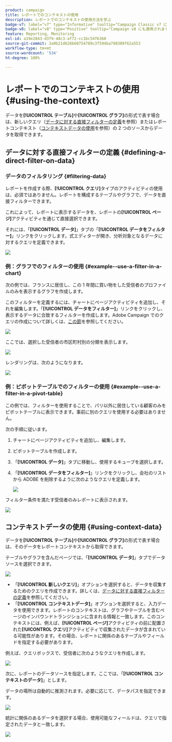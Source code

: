 ```yaml
---
product: campaign
title: レポートでのコンテキストの使用
description: レポートでのコンテキストの使用方法を学ぶ
badge-v7: label="v7" type="Informative" tooltip="Campaign Classic v7 に適用されます"
badge-v8: label="v8" type="Positive" tooltip="Campaign v8 にも適用されます"
feature: Reporting, Monitoring
exl-id: a19e2843-d3f9-48c3-af72-cc1bc54f6360
source-git-commit: 3a9b21d626b60754789c3f594ba798309f62a553
workflow-type: tm+mt
source-wordcount: '534'
ht-degree: 100%

---
```


# レポートでのコンテキストの使用{#using-the-context}



データを&#x200B;**[!UICONTROL テーブル]**&#x200B;や&#x200B;**[!UICONTROL グラフ]**&#x200B;の形式で表す場合は、新しいクエリ（[データに対する直接フィルターの定義](#defining-a-direct-filter-on-data)を参照）またはレポートコンテキスト（[コンテキストデータの使用](#using-context-data)を参照）の 2 つのソースからデータを取得できます。

## データに対する直接フィルターの定義 {#defining-a-direct-filter-on-data}

### データのフィルタリング {#filtering-data}

レポートを作成する際、**[!UICONTROL クエリ]**&#x200B;タイプのアクティビティの使用は、必須ではありません。レポートを構成するテーブルやグラフで、データを直接フィルターできます。

これによって、レポートに表示するデータを、レポートの&#x200B;**[!UICONTROL ページ]**&#x200B;アクティビティを通じて直接選択できます。

それには、「**[!UICONTROL データ]**」タブの「**[!UICONTROL データをフィルター]**」リンクをクリックします。式エディターが開き、分析対象となるデータに対するクエリを定義できます。

![](assets/reporting_filter_data_from_page.png)

### 例：グラフでのフィルターの使用 {#example--use-a-filter-in-a-chart}

次の例では、フランスに居住し、この 1 年間に買い物をした受信者のプロファイルのみを表示するグラフを作成します。

このフィルターを定義するには、チャートにページアクティビティを追加し、それを編集します。「**[!UICONTROL データをフィルター]**」リンクをクリックし、表示するデータに合致するフィルターを作成します。Adobe Campaign でのクエリの作成について詳しくは、[この節](../../platform/using/about-queries-in-campaign.md)を参照してください。

![](assets/s_ncs_advuser_report_wizard_029.png)

ここでは、選択した受信者の市区町村別の分類を表示します。

![](assets/reporting_graph_with_2vars.png)

レンダリングは、次のようになります。

![](assets/reporting_graph_with_2vars_preview.png)

### 例：ピボットテーブルでのフィルターの使用 {#example--use-a-filter-in-a-pivot-table}

この例では、フィルターを使用することで、パリ以外に居住している顧客のみをピボットテーブルに表示できます。事前に別のクエリを使用する必要はありません。

次の手順に従います。

1. チャートにページアクティビティを追加し、編集します。
1. ピボットテーブルを作成します。
1. 「**[!UICONTROL データ]**」タブに移動し、使用するキューブを選択します。
1. 「**[!UICONTROL データをフィルター]**」リンクをクリックし、会社のリストから ADOBE を削除するように次のようなクエリを定義します。

   ![](assets/s_ncs_advuser_report_display_03.png)

フィルター条件を満たす受信者のみレポートに表示されます。

![](assets/s_ncs_advuser_report_display_04.png)

## コンテキストデータの使用 {#using-context-data}

データを&#x200B;**[!UICONTROL テーブル]**&#x200B;や&#x200B;**[!UICONTROL グラフ]**&#x200B;の形式で表す場合は、そのデータをレポートコンテキストから取得できます。

テーブルやグラフを含んだページでは、「**[!UICONTROL データ]**」タブでデータソースを選択できます。

![](assets/s_ncs_advuser_report_datasource_3.png)

* 「**[!UICONTROL 新しいクエリ]**」オプションを選択すると、データを収集するためのクエリを作成できます。詳しくは、[データに対する直接フィルターの定義](#defining-a-direct-filter-on-data)を参照してください。
* 「**[!UICONTROL コンテキストデータ]**」オプションを選択すると、入力データを使用できます。レポートのコンテキストは、グラフやテーブルを含むページのインバウンドトランジションに含まれる情報と一致します。このコンテキストには、例えば、**[!UICONTROL ページ]**&#x200B;アクティビティの前に配置された&#x200B;**[!UICONTROL クエリ]**&#x200B;アクティビティで収集されたデータが含まれている可能性があります。その場合、レポートに関係のあるテーブルやフィールドを指定する必要があります。

例えば、クエリボックスで、受信者に次のようなクエリを作成します。

![](assets/s_ncs_advuser_report_datasource_2.png)

次に、レポートのデータソースを指定します。ここでは、「**[!UICONTROL コンテキストのデータ]**」とします。

データの場所は自動的に推測されます。必要に応じて、データパスを指定できます。

![](assets/s_ncs_advuser_report_datasource_4.png)

統計に関係のあるデータを選択する場合、使用可能なフィールドは、クエリで指定されたデータと一致します。

![](assets/s_ncs_advuser_report_datasource_1.png)
